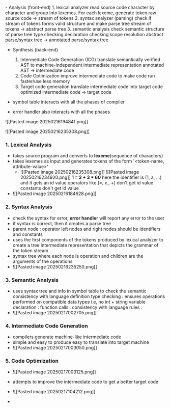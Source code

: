 

 \- Analysis (front-end)
	1. lexical analyzer
		   read source code character by character and group into lexemes. For each lexeme, generate token
		   raw source code -> stream of tokens
	2. syntax analyzer (parsing)
		   check if stream of tokens forms valid structure and make parse tree
		   stream of tokens -> abstract parse tree
	3. semantic analysis
		   check semantic structure of parse tree
			   type checking 
			   declaration checking
			   scope resolution
		   abstract parse/syntax tree -> annotated parse/syntax tree
- Synthesis (back-end)
	1. Intermediate Code Generation (ICG)
		    translate semantically verified AST to machine-independent intermediate representation
		    annotated AST -> intermediate code
	2. Code Optimization
		   improve intermediate code to make code run faster/use less memory
	3. Target code generation
		   translate intermediate code into target code
		   optimized intermediate code -> target code

- symbol table interacts with all the phases of compiler 
- error handler also interacts with all the phases

![[Pasted image 20250216194841.png]]

![[Pasted image 20250216235308.png]]
### 1. Lexical Analysis
- takes source program and converts to **lexeme**(sequence of characters)
- takes lexemes as input and generates tokens of the form '<token-name, attribute-value>' 
	- ![[Pasted image 20250216235308.png]]
	![[Pasted image 20250216234920.png]]
		**1 = 2 + 3 * 60**
			here the identifier is (1, a, ...) and it gets an id value
			operators like (=, x., +) don't get id value
			constants don't get id value
- ![[Pasted image 20250216184628.png]]
### 2. Syntax Analysis
- check the syntax for error, **error handler** will report any error to the user
- if syntax is correct, then it creates a parse tree
- parent node : operator
	  left nodes and right nodes should be identifiers and constants
- uses the first components of the tokens produced by lexical analyzer to create a tree intermediate representation that depicts the grammar of the token stream
- syntax tree where each node is operation and children are the arguments of the operations
- ![[Pasted image 20250216235250.png]]

### 3. Semantic Analysis
- uses syntax tree and info in symbol table to check the semantic consistency with language definition
	type checking : ensures operations performed on compatible data types i.e, no int + string
	variable declaration : 
	function calls :
	consistency with language rules :
- ![[Pasted image 20250217002705.png]]

### 4. Intermediate Code Generation
- compilers generate machine-like intermediate code
- simple and easy to produce
	easy to translate into target machine
- ![[Pasted image 20250217003050.png]]

### 5. Code Optimization
- ![[Pasted image 20250217003125.png]]
- attempts to improve the intermediate code to get a better target code

- ![[Pasted image 20250217104212.png]]
- 